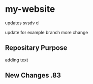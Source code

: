 # my-website

updates  svsdv d

update for example branch
more change

## Repositary Purpose
adding text

## New Changes .83
